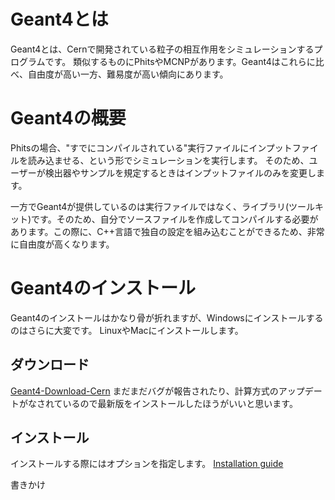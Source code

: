 # Geant4とは
Geant4とは、Cernで開発されている粒子の相互作用をシミュレーションするプログラムです。
類似するものにPhitsやMCNPがあります。Geant4はこれらに比べ、自由度が高い一方、難易度が高い傾向にあります。

# Geant4の概要
Phitsの場合、"すでにコンパイルされている"実行ファイルにインプットファイルを読み込ませる、という形でシミュレーションを実行します。
そのため、ユーザーが検出器やサンプルを規定するときはインプットファイルのみを変更します。

一方でGeant4が提供しているのは実行ファイルではなく、ライブラリ(ツールキット)です。そのため、自分でソースファイルを作成してコンパイルする必要があります。この際に、C++言語で独自の設定を組み込むことができるため、非常に自由度が高くなります。


# Geant4のインストール
Geant4のインストールはかなり骨が折れますが、Windowsにインストールするのはさらに大変です。
LinuxやMacにインストールします。

## ダウンロード
[Geant4-Download-Cern](http://geant4.web.cern.ch/geant4/support/download.shtml)
まだまだバグが報告されたり、計算方式のアップデートがなされているので最新版をインストールしたほうがいいと思います。

## インストール
インストールする際にはオプションを指定します。
[Installation guide](http://geant4.web.cern.ch/geant4/UserDocumentation/UsersGuides/InstallationGuide/html/ch01.html)


書きかけ
